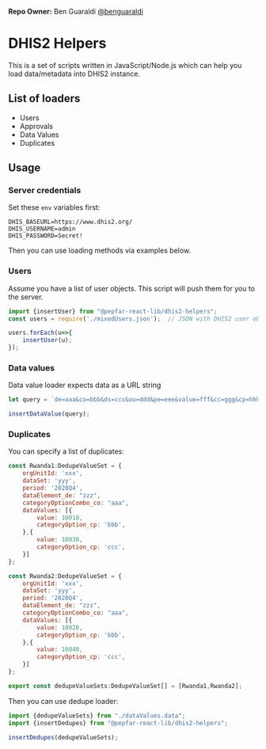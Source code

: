 **Repo Owner:** Ben Guaraldi [@benguaraldi](https://github.com/benguaraldi)


# DHIS2 Helpers
This is a set of scripts written in JavaScript/Node.js which can help you load data/metadata into DHIS2 instance.

## List of loaders
- Users
- Approvals
- Data Values
- Duplicates


## Usage
### Server credentials
Set these `env` variables first:
```shell
DHIS_BASEURL=https://www.dhis2.org/
DHIS_USERNAME=admin
DHIS_PASSWORD=Secret!
```

Then you can use loading methods via examples below.

### Users
Assume you have a list of user objects. This script will push them for you to the server.
```javascript
import {insertUser} from "@pepfar-react-lib/dhis2-helpers";
const users = require('./mixedUsers.json');  // JSON with DHIS2 user objects

users.forEach(u=>{
    insertUser(u);
});
```

### Data values
Data value loader expects data as a URL string
```javascript
let query = `de=aaa&co=bbb&ds=ccc&ou=ddd&pe=eee&value=fff&cc=ggg&cp=hhh`;

insertDataValue(query);
```


### Duplicates

You can specify a list of duplicates:
```javascript
const Rwanda1:DedupeValueSet = {
    orgUnitId: 'xxx',
    dataSet: 'yyy',
    period: '2020Q4',
    dataElement_de: "zzz",
    categoryOptionCombo_co: "aaa",
    dataValues: [{
        value: 10010,
        categoryOption_cp: 'bbb',
    },{
        value: 10030,
        categoryOption_cp: 'ccc',
    }]
};

const Rwanda2:DedupeValueSet = {
    orgUnitId: 'xxx',
    dataSet: 'yyy',
    period: '2020Q4',
    dataElement_de: "zzz",
    categoryOptionCombo_co: "aaa",
    dataValues: [{
        value: 10020,
        categoryOption_cp: 'bbb',
    },{
        value: 10040,
        categoryOption_cp: 'ccc',
    }]
};

export const dedupeValueSets:DedupeValueSet[] = [Rwanda1,Rwanda2];
```

Then you can use dedupe loader:
```javascript
import {dedupeValueSets} from "./dataValues.data";
import {insertDedupes} from "@pepfar-react-lib/dhis2-helpers";

insertDedupes(dedupeValueSets);
```
